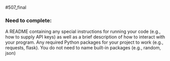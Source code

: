 
#507_final

### Need to complete:
A README containing any special instructions for running your code (e.g., how to supply API keys) as well as a brief description of how to interact with your program. Any required Python packages for your project to work (e.g., requests, flask). You do not need to name built-in packages (e.g., random, json)
